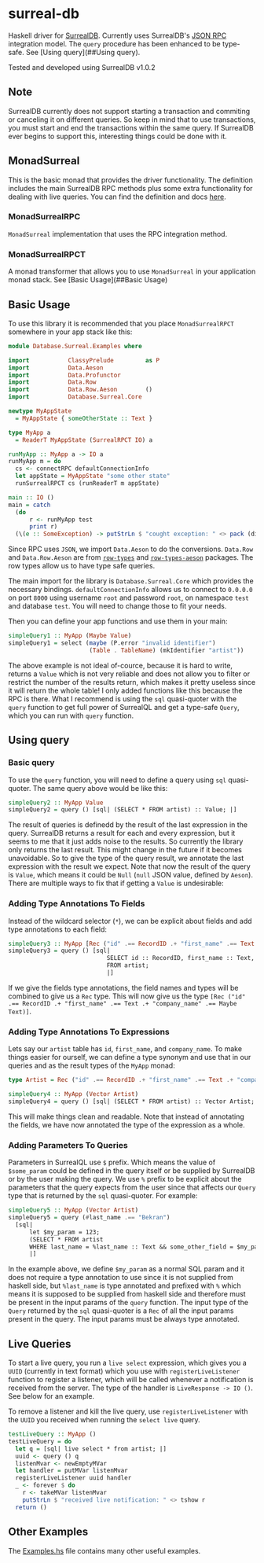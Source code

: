 # surreal-db
Haskell driver for [SurrealDB](https://surrealdb.com). Currently uses SurrealDB's [JSON RPC](https://docs.surrealdb.com/docs/integration/websocket)
integration model. The `query` procedure has been enhanced to be type-safe. See [Using query](##Using query).

Tested and developed using SurrealDB v1.0.2

## Note
SurrealDB currently does not support starting a transaction and commiting or canceling it on different queries. So keep in mind
that to use transactions, you must start and end the transactions within the same query. If SurrealDB ever begins to support this,
interesting things could be done with it.

## MonadSurreal
This is the basic monad that provides the driver functionality. The definition includes the main SurrealDB RPC methods
plus some extra functionality for dealing with live queries. You can find the definition and docs [here](/src/Database/Surreal/MonadSurreal.hs).

### MonadSurrealRPC
`MonadSurreal` implementation that uses the RPC integration method.

### MonadSurrealRPCT
A monad transformer that allows you to use `MonadSurreal` in your application monad stack. See [Basic Usage](##Basic Usage)

## Basic Usage
To use this library it is recommended that you place `MonadSurrealRPCT` somewhere in your app stack like this:
```haskell
module Database.Surreal.Examples where

import           ClassyPrelude         as P
import           Data.Aeson
import           Data.Profunctor
import           Data.Row
import           Data.Row.Aeson        ()
import           Database.Surreal.Core

newtype MyAppState
  = MyAppState { someOtherState :: Text }

type MyApp a
  = ReaderT MyAppState (SurrealRPCT IO) a

runMyApp :: MyApp a -> IO a
runMyApp m = do
  cs <- connectRPC defaultConnectionInfo
  let appState = MyAppState "some other state"
  runSurrealRPCT cs (runReaderT m appState)

main :: IO ()
main = catch
  (do
      r <- runMyApp test
      print r)
  (\(e :: SomeException) -> putStrLn $ "cought exception: " <> pack (displayException e))
```
Since RPC uses `JSON`, we import `Data.Aeson` to do the conversions. `Data.Row` and `Data.Row.Aeson` are from
[`row-types`](https://hackage.haskell.org/package/row-types) and
[`row-types-aeson`](https://hackage.haskell.org/package/row-types-aeson) packages.
The row types allow us to have type safe queries.

The main import for the library is `Database.Surreal.Core` which provides the necessary bindings.
`defaultConnectionInfo` allows us to connect to `0.0.0.0` on port `8000` using username `root` and password `root`,
on namespace `test` and database `test`. You will need to change those to fit your needs.

Then you can define your app functions and use them in your main:

```haskell
simpleQuery1 :: MyApp (Maybe Value)
simpleQuery1 = select (maybe (P.error "invalid identifier")
                       (Table . TableName) (mkIdentifier "artist"))
```

The above example is not ideal of-cource, because it is hard to write, returns a `Value` which is not very reliable
and does not allow you to filter or restrict the number of the results return, which makes it pretty useless since it
will return the whole table! I only added functions like this because the RPC is there. What I recommend is using the
`sql` quasi-quoter with the `query` function to get full power of SurrealQL and get a type-safe `Query`, which you can
run with `query` function.

## Using query
### Basic query
To use the `query` function, you will need to define a query using `sql` quasi-quoter. The same query above would be like this:

```haskell
simpleQuery2 :: MyApp Value
simpleQuery2 = query () [sql| (SELECT * FROM artist) :: Value; |]
```

The result of queries is definedd by the result of the last expression in the query.
SurrealDB returns a result for each and every expression, but it seems to me that it just adds noise to the results.
So currently the library only returns the last result. This might change in the future if it becomes unavoidable.
So to give the type of the query result, we annotate the last expression with the result we expect.
Note that now the result of the query is `Value`, which means it could be `Null` (`null` JSON value, defined by `Aeson`).
There are multiple ways to fix that if getting a `Value` is undesirable:

### Adding Type Annotations To Fields
Instead of the wildcard selector (`*`), we can be explicit about fields and add type annotations to each field:

```haskell
simpleQuery3 :: MyApp [Rec ("id" .== RecordID .+ "first_name" .== Text .+ "company_name" .== Maybe Text)]
simpleQuery3 = query () [sql|
                            SELECT id :: RecordID, first_name :: Text, company_name :: (Maybe Text)
                            FROM artist;
                            |]
```

If we give the fields type annotations, the field names and types will be combined to give us a `Rec` type. 
This will now give us the type `[Rec ("id" .== RecordID .+ "first_name" .== Text .+ "company_name" .== Maybe Text)]`.

### Adding Type Annotations To Expressions
Lets say our `artist` table has `id`, `first_name`, and `company_name`. To make things easier for ourself,
we can define a type synonym and use that in our queries and as the result types of the `MyApp` monad:

```haskell
type Artist = Rec ("id" .== RecordID .+ "first_name" .== Text .+ "company_name" .== Maybe Text)

simpleQuery4 :: MyApp (Vector Artist)
simpleQuery4 = query () [sql| (SELECT * FROM artist) :: Vector Artist; |]
```

This will make things clean and readable. Note that instead of annotating the fields, we have now annotated the
type of the expression as a whole.

### Adding Parameters To Queries
Parameters in SurrealQL use `$` prefix. Which means the value of `$some_param` could be defined
in the query itself or be supplied by SurrealDB or by the user making the query. We use `%` prefix
to be explicit about the parameters that the query expects from the user since that affects our
`Query` type that is returned by the `sql` quasi-quoter. For example:

```haskell
simpleQuery5 :: MyApp (Vector Artist)
simpleQuery5 = query (#last_name .== "Bekran")
  [sql|
      let $my_param = 123;
      (SELECT * FROM artist
      WHERE last_name = %last_name :: Text && some_other_field = $my_param) :: Vector Artist;
      |]
```

In the example above, we define `$my_param` as a normal SQL param and it does not require a type annotation
to use since it is not supplied from haskell side, but `%last_name` is type annotated and prefixed with `%`
which means it is supposed to be supplied from haskell side and therefore must be present in the input params
of the `query` function. The input type of the `Query` returned by the `sql` quasi-quoter is a `Rec` of all
the input params present in the query. The input params must be always type annotated.

## Live Queries

To start a live query, you run a `live select` expression, which gives you a `UUID` (currently in text format)
which you use with `registerLiveListener` function to register a listener, which will be called whenever
a notification is received from the server. The type of the handler is `LiveResponse -> IO ()`. See below for an example.

To remove a listener and kill the live query, use `registerLiveListener` with the `UUID` you received when running
the `select live` query.

```haskell
testLiveQuery :: MyApp ()
testLiveQuery = do
  let q = [sql| live select * from artist; |]
  uuid <- query () q
  listenMvar <- newEmptyMVar
  let handler = putMVar listenMvar
  registerLiveListener uuid handler
  _ <- forever $ do
    r <- takeMVar listenMvar
    putStrLn $ "received live notification: " <> tshow r
  return ()
```

## Other Examples
The [Examples.hs](/src/Database/Surreal/Examples.hs) file contains many other useful examples.

